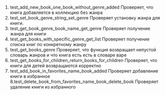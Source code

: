 1. test_add_new_book_one_book_without_genre_added
Проверяет, что книга добавляется в коллекцию без жанра
2. test_set_book_genre_string_set_genre
Проверяет установку жанра для книги.
3. test_get_book_genre_book_name_get_genre
Проверяет получение жанра для книги
4. test_get_books_with_specific_genre_get_list
Проверяет получение списка книг по конкретному жанру
5. test_get_books_genre
Проверяет, что функция возвращает непустой словарь жанров и что книга есть есть в словаре
варе
6. test_get_books_for_children_return_books_for_children
Проверяет, что книги для детей возвращаются корректно
7. test_add_book_in_favorites_name_book_added
Проверяет добавление книги в избранное
8.test_delete_book_from_favorites_name_book_delete_book
Проверяет удаление книги из избранного

